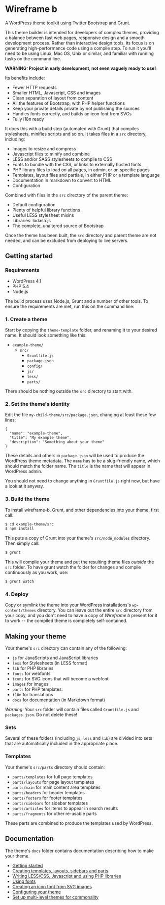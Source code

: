 # Wireframe b

A WordPress theme toolkit using Twitter Bootstrap and Grunt.

This theme builder is intended for developers of complex themes, providing a balance between fast web pages, responsive design and a smooth development process. Rather than interactive design tools, its focus is on generating high-performance code using a compile step. To run it you'll need to be using Linux, Mac OS, Unix or similar, and familiar with running tasks on the command line.

**WARNING: Project in early development, not even vaguely ready to use!**

Its benefits include:

 - Fewer HTTP requests
 - Smaller HTML, Javascript, CSS and images
 - Clean separation of layout from content
 - All the features of Bootstrap, with PHP helper functions
 - Keep your private details private by not publishing the sources
 - Handles fonts correctly, and builds an icon font from SVGs
 - Fully i18n ready

It does this with a build step (automated with Grunt) that compiles stylesheets, minifies scripts and so on. It takes files in a `src` directory, including:

 - Images to resize and compress
 - Javascript files to minify and combine
 - LESS and/or SASS stylesheets to compile to CSS
 - Fonts to bundle with the CSS, or links to externally hosted fonts
 - PHP library files to load on all pages, in admin, or on specific pages
 - Templates, layout files and partials, in either PHP or a template language
 - Documentation in markdown to convert to HTML
 - Configuration

Combined with files in the `src` directory of the parent theme:

 - Default configuration
 - Plenty of helpful library functions
 - Useful LESS stylesheet mixins
 - Libraries: lodash.js
 - The complete, unaltered source of Bootstrap

Once the theme has been built, the `src` directory and parent theme are not needed, and can be excluded from deploying to live servers.



## Getting started

### Requirements

 - WordPress 4.1
 - PHP 5.4
 - Node.js

The build process uses Node.js, Grunt and a number of other tools. To ensure the requirements are met, run this on the command line:

### 1. Create a theme

Start by copying the `theme-template` folder, and renaming it to your desired name. It should look something like this:

  - `example-theme/`
     - `src/`
         - `Gruntfile.js`
         - `package.json`
         - `config/`
         - `js/`
         - `less/`
         - `parts/`

There should be nothing outside the `src` directory to start with.

### 2. Set the theme's identity

Edit the file `my-child-theme/src/package.json`, changing at least these few lines:

```
{
  "name": "example-theme",
  "title": "My example theme",
  "description": "Something about your theme"
}
```

These details and others in `package.json` will be used to produce the WordPress theme metadata.
The `name` has to be a slug-friendly name, which should match the folder name.
The `title` is the name that will appear in WordPress admin.

You should not need to change anything in `Gruntfile.js` right now, but have a look at it anyway.

### 3. Build the theme

To install wireframe-b, Grunt, and other dependencies into your theme, first call:

```bash
$ cd example-theme/src
$ npm install
```

This puts a copy of Grunt into your theme's `src/node_modules` directory. Then simply call:

```bash
$ grunt
```

This will compile your theme and put the resulting theme files *outside* the `src` folder. 
To have grunt watch the folder for changes and compile continuously as you work, use:

```bash
$ grunt watch
```

### 4. Deploy

Copy or symlink the theme into your WordPress installations's `wp-content/themes` directory. 
You can leave out the entire `src` directory from your copy, and you don't need to have a copy of _Wireframe b_ present for it to work -- the compiled theme is completely self-contained.


## Making your theme

Your theme's `src` directory can contain any of the following:

 - `js` for JavaScripts and JavaScript libraries
 - `less` for Stylesheets (in LESS format)
 - `lib` for PHP libraries
 - `fonts` for webfonts
 - `icons` for SVG icons that will become a webfont
 - `images` for images
 - `parts` for PHP templates:
 - `i18n` for translations
 - `docs` for documentation (in Markdown format)

*Warning:* Your `src` folder will contain files called `Gruntfile.js` and `packages.json`. Do not delete these!

### Sets

Several of these folders (including `js`, `less` and `lib`) are divided into sets that are automatically included in the appropriate place.

### Templates

Your theme's `src/parts` directory should contain:

 - `parts/templates` for full page templates
 - `parts/layouts` for page layout templates
 - `parts/main` for main content area templates
 - `parts/headers` for header templates
 - `parts/footers` for footer templates
 - `parts/sidebars` for sidebar templates
 - `parts/articles` for items to appear in search results
 - `parts/fragments` for other re-usable parts

These parts are combined to produce the templates used by WordPress.

## Documentation

The theme's `docs` folder contains documentation describing how to make your theme.

 - [Getting started](docs/getting-started.html)
 - [Creating templates, layouts, sidebars and parts](docs/templates.html)
 - [Writing LESS/CSS, Javascript and using PHP libraries](docs/css-js-php.html)
 - [Using fonts](docs/fonts.html)
 - [Creating an icon font from SVG images](docs/icons.html)
 - [Configuring your theme](docs/config.html)
 - [Set up multi-level themes for commonality](docs/multi-level.html)